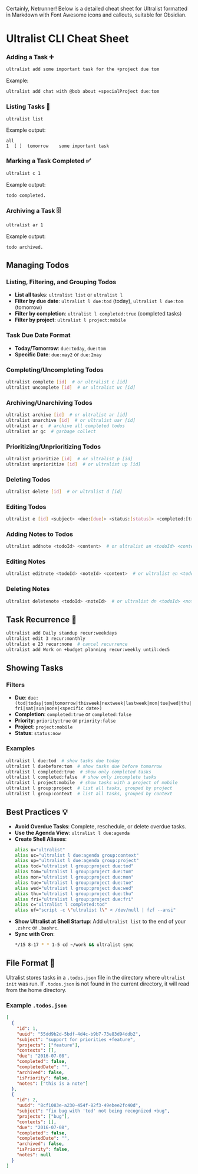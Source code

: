 Certainly, Netrunner! Below is a detailed cheat sheet for Ultralist formatted in Markdown with Font Awesome icons and callouts, suitable for Obsidian. 


# Ultralist CLI Cheat Sheet


### Adding a Task ➕
```sh
ultralist add some important task for the +project due tom
```
Example:
```sh
ultralist add chat with @bob about +specialProject due:tom
```

### Listing Tasks 📄
```sh
ultralist list
```
Example output:
```
all
1  [ ]  tomorrow    some important task
```

### Marking a Task Completed ✅
```sh
ultralist c 1
```
Example output:
```
todo completed.
```

### Archiving a Task 🗄️
```sh
ultralist ar 1
```
Example output:
```
todo archived.
```

## Managing Todos

### Listing, Filtering, and Grouping Todos

- **List all tasks**: `ultralist list` or `ultralist l`
- **Filter by due date**: `ultralist l due:tod` (today), `ultralist l due:tom` (tomorrow)
- **Filter by completion**: `ultralist l completed:true` (completed tasks)
- **Filter by project**: `ultralist l project:mobile`

### Task Due Date Format

- **Today/Tomorrow**: `due:today`, `due:tom`
- **Specific Date**: `due:may2` or `due:2may`

### Completing/Uncompleting Todos
```sh
ultralist complete [id]  # or ultralist c [id]
ultralist uncomplete [id]  # or ultralist uc [id]
```

### Archiving/Unarchiving Todos
```sh
ultralist archive [id]  # or ultralist ar [id]
ultralist unarchive [id]  # or ultralist uar [id]
ultralist ar c  # archive all completed todos
ultralist ar gc  # garbage collect
```

### Prioritizing/Unprioritizing Todos
```sh
ultralist prioritize [id]  # or ultralist p [id]
ultralist unprioritize [id]  # or ultralist up [id]
```

### Deleting Todos
```sh
ultralist delete [id]  # or ultralist d [id]
```

### Editing Todos
```sh
ultralist e [id] <subject> <due:[due]> <status:[status]> <completed:[true|false]> <priority:[true|false]> <archived:[true|false]>
```

### Adding Notes to Todos
```sh
ultralist addnote <todoId> <content>  # or ultralist an <todoId> <content>
```

### Editing Notes
```sh
ultralist editnote <todoId> <noteId> <content>  # or ultralist en <todoId> <noteId> <content>
```

### Deleting Notes
```sh
ultralist deletenote <todoId> <noteId>  # or ultralist dn <todoId> <noteId>
```

## Task Recurrence 🔄
```sh
ultralist add Daily standup recur:weekdays
ultralist edit 3 recur:monthly
ultralist e 23 recur:none  # cancel recurrence
ultralist add Work on +budget planning recur:weekly until:dec5
```

## Showing Tasks

### Filters
- **Due**: `due:(tod|today|tom|tomorrow|thisweek|nextweek|lastweek|mon|tue|wed|thu|fri|sat|sun|none|<specific date>)`
- **Completion**: `completed:true` or `completed:false`
- **Priority**: `priority:true` or `priority:false`
- **Project**: `project:mobile`
- **Status**: `status:now`

### Examples
```sh
ultralist l due:tod  # show tasks due today
ultralist l duebefore:tom  # show tasks due before tomorrow
ultralist l completed:true  # show only completed tasks
ultralist l completed:false  # show only incomplete tasks
ultralist l project:mobile  # show tasks with a project of mobile
ultralist l group:project  # list all tasks, grouped by project
ultralist l group:context  # list all tasks, grouped by context
```

## Best Practices 💡

- **Avoid Overdue Tasks**: Complete, reschedule, or delete overdue tasks.
- **Use the Agenda View**: `ultralist l due:agenda`
- **Create Shell Aliases**:
  ```sh
  alias u="ultralist"
  alias uc="ultralist l due:agenda group:context"
  alias up="ultralist l due:agenda group:project"
  alias tod="ultralist l group:project due:tod"
  alias tom="ultralist l group:project due:tom"
  alias mon="ultralist l group:project due:mon"
  alias tue="ultralist l group:project due:tue"
  alias wed="ultralist l group:project due:wed"
  alias thu="ultralist l group:project due:thu"
  alias fri="ultralist l group:project due:fri"
  alias c="ultralist l completed:tod"
  alias uf="script -c \"ultralist l\" < /dev/null | fzf --ansi"
  ```
- **Show Ultralist at Shell Startup**: Add `ultralist list` to the end of your `.zshrc` or `.bashrc`.
- **Sync with Cron**:
  ```sh
  */15 8-17 * * 1-5 cd ~/work && ultralist sync
  ```

## File Format 📂

Ultralist stores tasks in a `.todos.json` file in the directory where `ultralist init` was run. If `.todos.json` is not found in the current directory, it will read from the home directory.

### Example `.todos.json`
```json
[
  {
    "id": 1,
    "uuid": "55dd9b2d-5bdf-4d4c-b9b7-73e83d94ddb2",
    "subject": "support for priorities +feature",
    "projects": ["feature"],
    "contexts": [],
    "due": "2016-07-08",
    "completed": false,
    "completedDate": "",
    "archived": false,
    "isPriority": false,
    "notes": ["this is a note"]
  },
  {
    "id": 2,
    "uuid": "8cf1083e-a230-454f-82f3-49ebee2fc40d",
    "subject": "fix bug with 'tod' not being recognized +bug",
    "projects": ["bug"],
    "contexts": [],
    "due": "2016-07-08",
    "completed": false,
    "completedDate": "",
    "archived": false,
    "isPriority": false,
    "notes": null
  }
]
```
